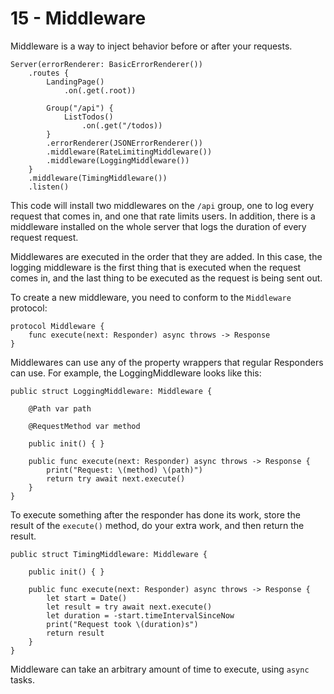 # 15 - Middleware

Middleware is a way to inject behavior before or after your requests.

    Server(errorRenderer: BasicErrorRenderer())
        .routes {
            LandingPage()
                .on(.get(.root))
                
            Group("/api") {
                ListTodos()
                    .on(.get("/todos))
            }
            .errorRenderer(JSONErrorRenderer())
            .middleware(RateLimitingMiddleware())
            .middleware(LoggingMiddleware())
        }
        .middleware(TimingMiddleware())
        .listen()

This code will install two middlewares on the `/api` group, one to log every request that comes in, and one that rate limits users. In addition, there is a middleware installed on the whole server that logs the duration of every request request.

Middlewares are executed in the order that they are added. In this case, the logging middleware is the first thing that is executed when the request comes in, and the last thing to be executed as the request is being sent out.

To create a new middleware, you need to conform to the `Middleware` protocol:

    protocol Middleware {
        func execute(next: Responder) async throws -> Response
    }

Middlewares can use any of the property wrappers that regular Responders can use. For example, the LoggingMiddleware looks like this:

    public struct LoggingMiddleware: Middleware {
    
        @Path var path
        
        @RequestMethod var method
    
        public init() { }
    
        public func execute(next: Responder) async throws -> Response {
            print("Request: \(method) \(path)")
            return try await next.execute()
        }
    }

To execute something after the responder has done its work, store the result of the `execute()` method, do your extra work, and then return the result. 

    public struct TimingMiddleware: Middleware {
    
        public init() { }
    
        public func execute(next: Responder) async throws -> Response {
            let start = Date()
            let result = try await next.execute()
            let duration = -start.timeIntervalSinceNow
            print("Request took \(duration)s")
            return result
        }
    }

Middleware can take an arbitrary amount of time to execute, using `async` tasks.
